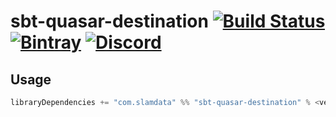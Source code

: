 # sbt-quasar-destination [![Build Status](https://travis-ci.org/slamdata/sbt-quasar-destination.svg?branch=master)](https://travis-ci.org/slamdata/sbt-quasar-destination) [![Bintray](https://img.shields.io/bintray/v/slamdata-inc/maven-public/sbt-quasar-destination.svg)](https://bintray.com/slamdata-inc/maven-public/sbt-quasar-destination) [![Discord](https://img.shields.io/discord/373302030460125185.svg?logo=discord)](https://discord.gg/QNjwCg6)

## Usage

```sbt
libraryDependencies += "com.slamdata" %% "sbt-quasar-destination" % <version>
```
